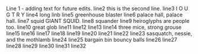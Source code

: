 Line 1 - adding text for future edits.
line2 this is the second line.
line3 I O U G T R Y
line4 long linb 
line5 greenhouse blaster
line6 palace hall, palace hall.
line7 squid GIANT SQUID.
line8 squander
line9 heiroglyphs are people too.
line10 great glob
line11
line12
line13
line14 three mice, strong grouse
line15
line16
line17
line18
line19
line20
line21
line22
line23 sasquatch, nessie, and the mothlamb
line24 
line25 bargain bin bouncy balls
line26
line27
line28
line29
line30
line31
line32

